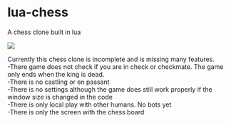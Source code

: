 # lua-chess
A chess clone built in lua

![](https://github.com/ZacharyGillmore/lua-chess/blob/main/lua_chess.gif)


Currently this chess clone is incomplete and is missing many features.  
-There game does not check if you are in check or checkmate. The game only ends when the king is dead.  
-There is no castling or en passant  
-There is no settings although the game does still work properly if the window size is changed in the code  
-There is only local play with other humans. No bots yet  
-There is only the screen with the chess board
